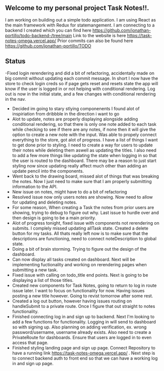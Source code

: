 ## Welcome to my personal project Task Notes!!.

I am working on building out a simple todo application. I am using React as the main framework with Redux for statemangement. I am connecting to a backend I created which you can find here
https://github.com/jonathan-portillo/todo-backend-/tree/main
Link to the website is here https://task-notes-omega.vercel.app/
Prior commits can also be found here https://github.com/jonathan-portillo/TODO

## Status

-Fixed login rerendering and did a bit of refactoring, accidentally made on big commit without updating each commit message. In short I now have the store to check login creds so if page gets reset and resets state the app will know if the user is logged in or not helping with conditional rendering. Log out is now in the initial state, and a few changes with conditional rendering in the nav.

- Decided im going to stary stlying componenents I found alot of inspiriation from dribbble in the direction i want to go
- Alot to update, notes are properly displaying alongside adding conditional rendering, so that there is only one note added to each task while checking to see if there are any notes, if none then it will give the option to create a new note with the input. Was able to propely connect everything to the store, got alot of progress. I have a list of things I want to get done prior to styling. I need to create a way for users to update their notes while deleting them aswell as updating the titles. I also need to add a few more things like updating the state when logging in so that the user is routed to the dashboard. There may be a reason to just start styling now since updating really affect much other than adding an update pencil into the components.
- Went back to the drawing board, missed alot of things that was breaking the notes. Now I just need to make sure that I am properly submitting information to the API.
- New issue on notes, might have to do a bit of refactoring
- Resolved issue now only users notes are showing. Now need to allow for updating and deleting notes.
- For some reason, When creating a Task the notes from prior users are showing, trying to debug to figure out why. Last issue to hurdle over and then design is going to be a main priority.
- Alot of progress tonight, fixed issue with components not rerendering on submits. I complely missed updating allTask state. Created a delete button for my tasks. All thats really left now is to make sure that the descriptions are functioning, need to connect noteDescription to global state.
- Doing a bit of brain storming. Trying to figure out the design of the dashboard.
- Can now display all tasks created on dashboard. Next will be implementing fuctionality and working on rerendering pages when submitting a new task.
- Fixed issue with calling on todo_title end points. Next is going to be displaying a list of those titles.
- Created new components for Task Notes, going to return to log in route issue later. I want to focus on functionality for now. Having issues posting a new title however. Going to revist tomorrow after some rest.
- Created a log out button, however having issues routing on handleSubmit to a private route. Once I figure that out straight to notes functionality.
- Finished connecting log in and sign up to backend. Next I'm looking to add a few functions for functionality. Logging in will send to dashboard so with signing up. Also planning on adding verification, ex. wrong password/username, username already exists. Also need to create a PrivateRoute for dashboards. Ensure that users are logged in to even access that page.
- Finished styling landing page and sign up page. Connect Repository to have a running link https://task-notes-omega.vercel.app/ . Next step is to connect backend auth to front end so that we can have a working log in and sign up page.
